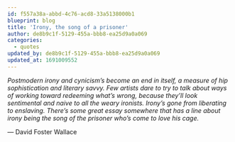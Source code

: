 ```yaml
---
id: f557a38a-abbd-4c76-acd8-33a5138000b1
blueprint: blog
title: 'Irony, the song of a prisoner'
author: de8b9c1f-5129-455a-bbb8-ea25d9a0a069
categories:
  - quotes
updated_by: de8b9c1f-5129-455a-bbb8-ea25d9a0a069
updated_at: 1691009552
---
```

*Postmodern irony and cynicism’s become an end in itself, a measure of hip sophistication and literary savvy. Few artists dare to try to talk about ways of working toward redeeming what’s wrong, because they’ll look sentimental and naive to all the weary ironists. Irony’s gone from liberating to enslaving. There’s some great essay somewhere that has a line about irony being the song of the prisoner who’s come to love his cage.*

— David Foster Wallace